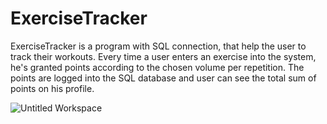 # ExerciseTracker

ExerciseTracker is a program with SQL connection, that help the user to track their workouts.
Every time a user enters an exercise into the system, he's granted points according to the chosen volume per repetition.
The points are logged into the SQL database and user can see the total sum of points on his profile.

![Untitled Workspace](https://user-images.githubusercontent.com/106380777/206814408-0503a509-6a70-4c87-8fb5-a2e15e6909d3.jpg)
